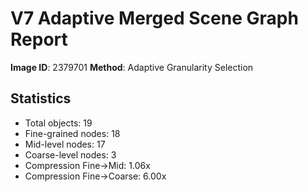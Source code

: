 # V7 Adaptive Merged Scene Graph Report

**Image ID**: 2379701
**Method**: Adaptive Granularity Selection

## Statistics

- Total objects: 19
- Fine-grained nodes: 18
- Mid-level nodes: 17
- Coarse-level nodes: 3
- Compression Fine→Mid: 1.06x
- Compression Fine→Coarse: 6.00x

